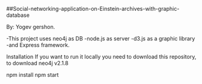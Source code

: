 ##Social-networking-application-on-Einstein-archives-with-graphic-database

By: Yogev gershon.

-This project uses neo4j as DB
-node.js as server
-d3.js as a graphic library
-and Express framework.

Installation
If you want to run it locally you need to download this repository, to download neo4j v2.1.8

npm install
npm start

